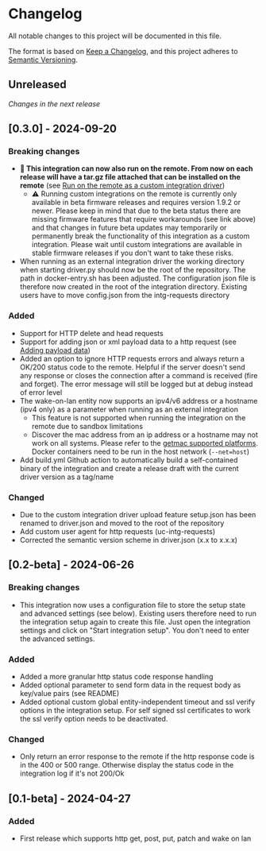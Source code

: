 # Changelog

All notable changes to this project will be documented in this file.

The format is based on [Keep a Changelog](https://keepachangelog.com/en/1.1.0/),
and this project adheres to [Semantic Versioning](https://semver.org/spec/v2.0.0.html).

## Unreleased

*Changes in the next release*


## [0.3.0] - 2024-09-20

### Breaking changes
- **🎉 This integration can now also run on the remote. From now on each release will have a tar.gz file attached that can be installed on the remote** (see [Run on the remote as a custom integration driver](/README.md#Run-on-the-remote-as-a-custom-integration-driver))
  - ⚠️ Running custom integrations on the remote is currently only available in beta firmware releases and requires version 1.9.2 or newer. Please keep in mind that due to the beta status there are missing firmware features that require workarounds (see link above) and that changes in future beta updates may temporarily or permanently break the functionality of this integration as a custom integration. Please wait until custom integrations are available in stable firmware releases if you don't want to take these risks.
- When running as an external integration driver the working directory when starting driver.py should now be the root of the repository. The path in docker-entry.sh has been adjusted. The configuration json file is therefore now created in the root of the integration directory. Existing users have to move config.json from the intg-requests directory
 
### Added
- Support for HTTP delete and head requests
- Support for adding json or xml payload data to a http request (see [Adding payload data](/README.md#adding-payload-data))
- Added an option to ignore HTTP requests errors and always return a OK/200 status code to the remote. Helpful if the server doesn't send any response or closes the connection after a command is received (fire and forget). The error message will still be logged but at debug instead of error level
- The wake-on-lan entity now supports an ipv4/v6 address or a hostname (ipv4 only) as a parameter when running as an external integration
  - This feature is not supported when running the integration on the remote due to sandbox limitations
  - Discover the mac address from an ip address or a hostname may not work on all systems. Please refer to the [getmac supported platforms](https://github.com/GhostofGoes/getmac?tab=readme-ov-file#platforms-currently-supported). Docker containers need to be run in the host network (`--net=host`)
- Add build.yml Github action to automatically build a self-contained binary of the integration and create a release draft with the current driver version as a tag/name

### Changed
- Due to the custom integration driver upload feature setup.json has been renamed to driver.json and moved to the root of the repository
- Add custom user agent for http requests (uc-intg-requests)
- Corrected the semantic version scheme in driver.json (x.x to x.x.x)



## [0.2-beta] - 2024-06-26

### Breaking changes
- This integration now uses a configuration file to store the setup state and advanced settings (see below). Existing users therefore need to run the integration setup again to create this file. Just open the integration settings and click on "Start integration setup". You don't need to enter the advanced settings.

### Added

- Added a more granular http status code response handling
- Added optional parameter to send form data in the request body as key/value pairs (see README)
- Added optional custom global entity-independent timeout and ssl verify options in the integration setup. For self signed ssl certificates to work the ssl verify option needs to be deactivated.

### Changed
- Only return an error response to the remote if the http response code is in the 400 or 500 range. Otherwise display the status code in the integration log if it's not 200/Ok



## [0.1-beta] - 2024-04-27

### Added

- First release which supports http get, post, put, patch and wake on lan

